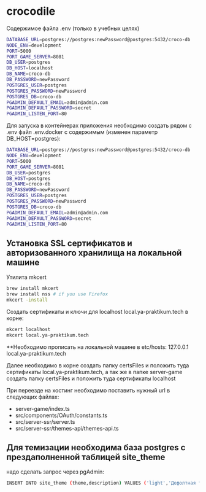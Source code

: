 # crocodile

Содержимое файла .env (только в учебных целях)

```bash
DATABASE_URL=postgres://postgres:newPassword@postgres:5432/croco-db
NODE_ENV=development
PORT=5000
PORT_GAME_SERVER=8081
DB_USER=postgres
DB_HOST=localhost
DB_NAME=croco-db
DB_PASSWORD=newPassword
POSTGRES_USER=postgres
POSTGRES_PASSWORD=newPassword
POSTGRES_DB=croco-db
PGADMIN_DEFAULT_EMAIL=admin@admin.com
PGADMIN_DEFAULT_PASSWORD=secret
PGADMIN_LISTEN_PORT=80
```

Для запуска в контейнерах приложения необходимо создать рядом с .env файл .env.docker
c содержимым (изменен параметр DB_HOST=postgres):

```bash
DATABASE_URL=postgres://postgres:newPassword@postgres:5432/croco-db
NODE_ENV=development
PORT=5000
PORT_GAME_SERVER=8081
DB_USER=postgres
DB_HOST=postgres
DB_NAME=croco-db
DB_PASSWORD=newPassword
POSTGRES_USER=postgres
POSTGRES_PASSWORD=newPassword
POSTGRES_DB=croco-db
PGADMIN_DEFAULT_EMAIL=admin@admin.com
PGADMIN_DEFAULT_PASSWORD=secret
PGADMIN_LISTEN_PORT=80
```

## Установка SSL сертификатов и авторизованного хранилища на локальной машине

Утилита mkcert

```bash
brew install mkcert
brew install nss # if you use Firefox
mkcert -install
```

Создать сертификаты и ключи для localhost local.ya-praktikum.tech в корне:

```bash
mkcert localhost
mkcert local.ya-praktikum.tech
```

\*\*Необходимо прописать на локальной машине в etc/hosts: 127.0.0.1 local.ya-praktikum.tech

Далее необходимо в корне создать папку certsFiles и положить туда сертификаты local.ya-praktikum.tech, а так же в папке server-game создать папку certsFiles и положить туда сертификаты localhost

При переезде на хостинг необходимо поставить нужный url в следующих файлах:

- server-game/index.ts
- src/components/OAuth/constants.ts
- src/server-ssr/server.ts
- src/server-ssr/themes-api/themes-api.ts

## Для темизации необходима база postgres с прездаполненной таблицей site_theme

надо сделать запрос через pgAdmin:

```bash
INSERT INTO site_theme (theme,description) VALUES ('light','Дефолтная тема'), ('dark','Пользовательская тема')
```
